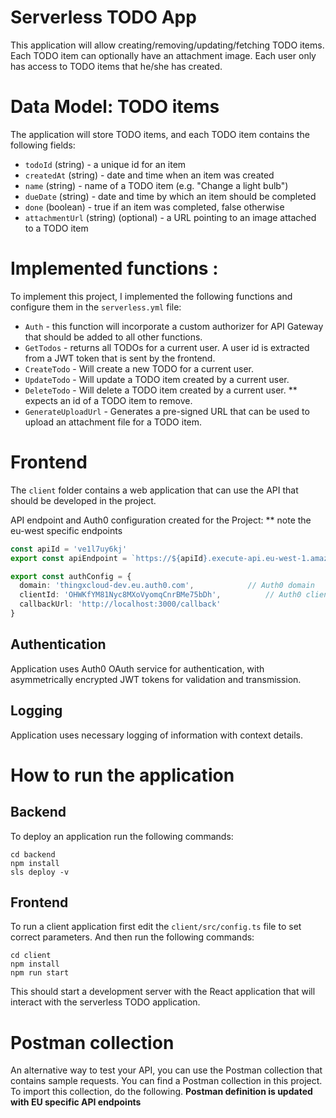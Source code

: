 # Serverless TODO App

This application will allow creating/removing/updating/fetching TODO items. Each TODO item can optionally have an attachment image. Each user only has access to TODO items that he/she has created.

# Data Model: TODO items

The application will store TODO items, and each TODO item contains the following fields:

* `todoId` (string) - a unique id for an item
* `createdAt` (string) - date and time when an item was created
* `name` (string) - name of a TODO item (e.g. "Change a light bulb")
* `dueDate` (string) - date and time by which an item should be completed
* `done` (boolean) - true if an item was completed, false otherwise
* `attachmentUrl` (string) (optional) - a URL pointing to an image attached to a TODO item

# Implemented functions : 

To implement this project, I implemented the following functions and configure them in the `serverless.yml` file:

* `Auth` - this function will incorporate a custom authorizer for API Gateway that should be added to all other functions.
* `GetTodos` - returns all TODOs for a current user. A user id is extracted from a JWT token that is sent by the frontend.
* `CreateTodo` - Will create a new TODO for a current user. 
* `UpdateTodo` - Will update a TODO item created by a current user. 
* `DeleteTodo` - Will delete a TODO item created by a current user. ** expects an id of a TODO item to remove.
* `GenerateUploadUrl` - Generates a pre-signed URL that can be used to upload an attachment file for a TODO item.

# Frontend

The `client` folder contains a web application that can use the API that should be developed in the project.

API endpoint and Auth0 configuration created for the Project:
** note the eu-west specific endpoints 
```ts
const apiId = 've1l7uy6kj'
export const apiEndpoint = `https://${apiId}.execute-api.eu-west-1.amazonaws.com/dev`

export const authConfig = {
  domain: 'thingxcloud-dev.eu.auth0.com',            // Auth0 domain
  clientId: 'OHWKfYM81Nyc8MXoVyomqCnrBMe75bDh',          // Auth0 client id
  callbackUrl: 'http://localhost:3000/callback'
}
```

## Authentication

Application uses Auth0 OAuth service for authentication, with asymmetrically encrypted JWT tokens for validation and transmission.

## Logging

Application uses necessary logging of information with context details.


# How to run the application

## Backend

To deploy an application run the following commands:

```
cd backend
npm install
sls deploy -v
```

## Frontend

To run a client application first edit the `client/src/config.ts` file to set correct parameters. And then run the following commands:

```
cd client
npm install
npm run start
```

This should start a development server with the React application that will interact with the serverless TODO application.

# Postman collection

An alternative way to test your API, you can use the Postman collection that contains sample requests. You can find a Postman collection in this project. To import this collection, do the following. __Postman definition is updated with EU specific API endpoints__


